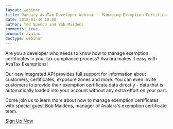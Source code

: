 ```yaml
---
layout: webinar
title: January AvaTax Developer Webinar - Managing Exemption Certificates
date: 2018-01-30 10:00
author: Ted Spence and Bob Maidens
comments: true
product: avatax
doctype: webinar
---
```


Are you a developer who needs to know how to manage exemption certificates in your tax compliance process? Avalara makes it easy with AvaTax Exemptions!

Our new integrated API provides full support for information about customers, certificates, exposure zones and more. You can even invite customers to provide their exemption certificate data directly - data that is automatically loaded into your account without any extra effort on your part.

Come join us to learn more about how to manage exemption certificates with special guest Bob Maidens, manager of Avalara's exemption certificate team.

<p class="btn-callout"><a href="https://attendee.gotowebinar.com/register/6259899416306237442" role="button">Sign Up Now</a></p>